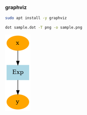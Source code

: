 ### graphviz
```bash
sudo apt install -y graphviz
```

```bash
dot sample.dot -T png -o sample.png
```
![](sample.png)

